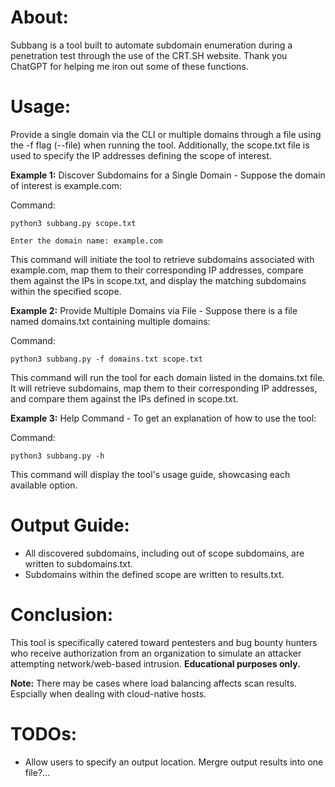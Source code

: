 # About:
Subbang is a tool built to automate subdomain enumeration during a penetration test through the use of the CRT.SH website. Thank you ChatGPT for helping me iron out some of these functions.

# Usage:
Provide a single domain via the CLI or multiple domains through a file using the -f flag (--file) when running the tool.
Additionally, the scope.txt file is used to specify the IP addresses defining the scope of interest.

**Example 1:** Discover Subdomains for a Single Domain
\- Suppose the domain of interest is example.com:

Command:

```
python3 subbang.py scope.txt

Enter the domain name: example.com
```

This command will initiate the tool to retrieve subdomains associated with example.com, map them to their corresponding IP addresses, compare them against the IPs in scope.txt, and display the matching subdomains within the specified scope.

**Example 2:** Provide Multiple Domains via File
\- Suppose there is a file named domains.txt containing multiple domains:

Command:

```python3 subbang.py -f domains.txt scope.txt```

This command will run the tool for each domain listed in the domains.txt file. It will retrieve subdomains, map them to their corresponding IP addresses, and compare them against the IPs defined in scope.txt.

**Example 3:** Help Command
\- To get an explanation of how to use the tool:

Command:

```python3 subbang.py -h```

This command will display the tool's usage guide, showcasing each available option.

# Output Guide:
* All discovered subdomains, including out of scope subdomains, are written to subdomains.txt.
* Subdomains within the defined scope are written to results.txt.

# Conclusion:
This tool is specifically catered toward pentesters and bug bounty hunters who receive authorization from an organization to simulate an attacker attempting network/web-based intrusion.
**Educational purposes only.**

**Note:** There may be cases where load balancing affects scan results. Espcially when dealing with cloud-native hosts.

# TODOs:
* Allow users to specify an output location. Mergre output results into one file?...
